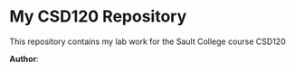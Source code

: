 # My CSD120 Repository

This repository contains my lab work for the Sault College course CSD120

**Author**: <Joshua DeConto>
